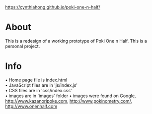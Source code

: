 
https://cynthiahong.github.io/poki-one-n-half/

# About
This is a redesign of a working prototype of Poki One n Half. This is a personal project.

# Info  
• Home page file is index.html  
• JavaScript files are in 'js/index.js'  
• CSS files are in 'css/index.css'  
• images are in 'images' folder
• images were found on Google, http://www.kazanoripoke.com, http://www.pokinometry.com/, http://www.onenhalf.com
